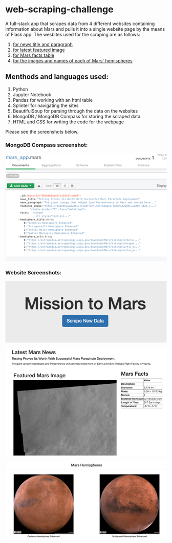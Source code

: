 # web-scraping-challenge

A full-stack app that scrapes data from 4 different websites containing information about Mars and pulls it into a single website page by the means of Flask app.
The wesbites used for the scraping are as follows: 
1. [for news title and paragraph](https://mars.nasa.gov/news/)
2. [for latest featured image](https://www.jpl.nasa.gov/images/)
3. [for Mars facts table](https://space-facts.com/mars/)
4. [for the images and names of each of Mars' hemispheres](https://astrogeology.usgs.gov/search/results?q=hemisphere+enhanced&k1=target&v1=Mars)


## Menthods and languages used:

1. Python
2. Jupyter Notebook
3. Pandas for working with an html table
4. Splinter for navigating the sites
5. BeautifulSoup for parsing through the data on the websites
6. MongoDB / MongoDB Compass for storing the scraped data
7. HTML and CSS for writing the code for the webpage

Please see the screenshots below.

### MongoDB Compass screenshot:

![MongoDB](https://github.com/nadiarichards/web-scraping-challenge/blob/main/Images/mongo_compass.png)

### Website Screenshots:

![site_header](https://github.com/nadiarichards/web-scraping-challenge/blob/main/Images/site_header.png)

![featured_image](https://github.com/nadiarichards/web-scraping-challenge/blob/main/Images/featured_image.png)

![hemispheres](https://github.com/nadiarichards/web-scraping-challenge/blob/main/Images/hemispheres.png)
